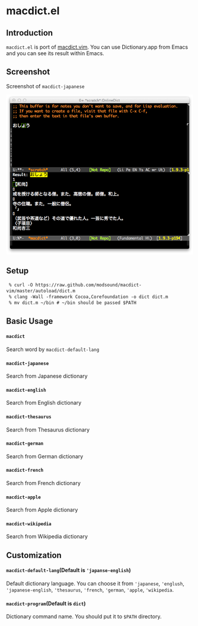 # macdict.el

## Introduction
`macdict.el` is port of [macdict.vim](https://github.com/modsound/macdict-vim).
You can use Dictionary.app from Emacs and you can see its result within Emacs.


## Screenshot

Screenshot of `macdict-japanese`

![macdict.el](image/macdict.png)


## Setup

```
 % curl -O https://raw.github.com/modsound/macdict-vim/master/autoload/dict.m
 % clang -Wall -framework Cocoa,Corefoundation -o dict dict.m
 % mv dict.m ~/bin # ~/bin should be passed $PATH
```


## Basic Usage

#### `macdict`

Search word by `macdict-default-lang`

#### `macdict-japanese`

Search from Japanese dictionary

#### `macdict-english`

Search from English dictionary

#### `macdict-thesaurus`

Search from Thesaurus dictionary

#### `macdict-german`

Search from German dictionary

#### `macdict-french`

Search from French dictionary

#### `macdict-apple`

Search from Apple dictionary

#### `macdict-wikipedia`

Search from Wikipedia dictionary


## Customization

#### `macdict-default-lang`(Default is `'japanse-english`)

Default dictionary language. You can choose it from `'japanese`, `'englush`,
`'japanese-english`, `'thesaurus`, `'french`, `'german`, `'apple`, `'wikipedia`.

#### `macdict-program`(Default is `dict`)

Dictionary command name. You should put it to `$PATH` directory.
